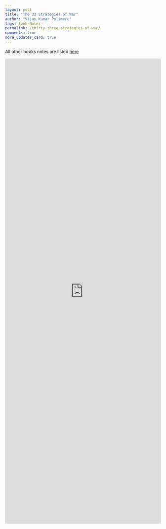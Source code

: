 ```yaml
---
layout: post
title: "The 33 Strategies of War"
author: "Vijay Kumar Polimeru"
tags: Book-Notes
permalink: /thirty-three-strategies-of-war/
comments: true
more_updates_card: true
---
```


<!-- Output copied to clipboard! -->

<!-----

You have some errors, warnings, or alerts. If you are using reckless mode, turn it off to see inline alerts.
* ERRORs: 0
* WARNINGs: 0
* ALERTS: 1

Conversion time: 0.519 seconds.


Using this Markdown file:

1. Paste this output into your source file.
2. See the notes and action items below regarding this conversion run.
3. Check the rendered output (headings, lists, code blocks, tables) for proper
   formatting and use a linkchecker before you publish this page.

Conversion notes:

* Docs to Markdown version 1.0β33
* Tue Jun 14 2022 19:42:46 GMT-0700 (PDT)
* Source doc: Notes from "The 33 Strategies of War"
* Tables are currently converted to HTML tables.
* This document has images: check for >>>>>  gd2md-html alert:  inline image link in generated source and store images to your server. NOTE: Images in exported zip file from Google Docs may not appear in  the same order as they do in your doc. Please check the images!


WARNING:
You have 2 H1 headings. You may want to use the "H1 -> H2" option to demote all headings by one level.

----->

All other books notes are listed [here](/all-book-notes-google-play/)

<iframe src="https://docs.google.com/document/d/e/2PACX-1vTZGX33_UVxRmuZRgsyqf73sZyrhYSiIBj0ULXl23_rZ5C7DzsWXvSLICkP8UNCLNuGgbDyWuGuaW-X/pub?embedded=true"  frameborder="0" width="100%" height="1500" ></iframe>



<!-----
## _PREFACE_
1. We live in a culture that promotes democratic values of being fair to one and all, the importance of fitting into a group, and knowing how to cooperate with other people. We are taught early on in life that those who are outwardly combative and aggressive pay a social price: unpopularity and isolation.
1. The problem for us is that we are trained and prepared for peace, and we are not at all prepared for what confronts us in the real world--war.
1. In politics, business, even the arts, we face opponents who will do almost anything to gain an edge
1. It is not that we and our colleagues are ignoble creatures who fail to live up to ideals of peace and selflessness, but that we cannot help the way we are. We have aggressive impulses that are impossible to ignore or repress
1. And this knowledge is not about how to be more forceful in getting what we want or defending ourselves but rather how to be more rational and strategic when it comes to conflict, channeling our aggressive impulses instead of denying or repressing them.
1. This ideal of fighting rationally comes to us from organized warfare, where the art of strategy was invented and refined. In the beginning, war was not at all strategic. Battles between tribes were fought in a brutal manner, a kind of ritual of violence in which individuals could display their heroism. But as tribes expanded and evolved into states, it became all too apparent that war had too many hidden costs, that waging it blindly often led to exhaustion and self-destruction, even for the victor. Somehow wars had to be fought more rationally.
1. The self is the friend of a man who masters himself through the self, but for a man without self-mastery, the self is like an enemy at war. - THE BHAGAVAD GITA, INDIA, CIRCA A.D. FIRST CENTURY
1. *War and strategy have an inexorable logic: if you want or desire anything, you must be ready and able to fight for it.*
1. The following are six fundamental ideals you should aim for in transforming yourself into a strategic warrior in daily life.
	1. Look at things as they are, not as your emotions color them.
	1. Judge people by their actions.
	1. Depend on your own arms.
	1. Worship Athena, not Ares
	1. Elevate yourself above the battlefield
	1. Spiritualize your warfare
1. As a warrior in life, you welcome combat and conflict as ways to prove yourself, to better your skills, to gain courage, confidence, and experience. Instead of repressing your doubts and fears, you must face them down, do battle with them. You want more challenges, and you invite more war. You are forging the warrior's spirit, and only constant practice will lead you there.
1. **The book is divided into five parts: self-directed war (how to prepare your mind and spirit for battle); 
organizational war (how to structure and motivate your army); defensive war; offensive war; 
and unconventional (dirty) war. Each chapter is illustrated with historical examples, 
not only from warfare itself but from politics (Margaret Thatcher), culture (Alfred Hitchcock), 
sports (Muhammad Ali), business (John D. Rockefeller), showing the intimate connection between the military and the social. 
These strategies can be applied to struggles of every scale: organized warfare, business battles, the politics of a group, even personal relationships.**
1. Events in life mean nothing if you do not reflect on them in a deep way, and ideas from books are pointless if they have no application to life as you live it.
1. What you know must translate into action, and action must translate into knowledge.

----->





